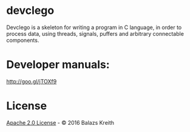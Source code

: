 devclego
==================================

Devclego is a skeleton for writing a program in C language, in order to process data, using threads, signals, puffers and arbitrary connectable components. 

# Developer manuals:

http://goo.gl/jTOXf9


# License

[Apache 2.0 License](LICENSE.md) - &copy; 2016 Balazs Kreith
